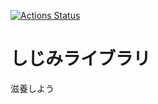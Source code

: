 [![Actions Status](https://github.com/zubasyan/sizimi-library/workflows/verify/badge.svg)](https://github.com/zubasyan/sizimi-library/actions) 

# しじみライブラリ
滋養しよう
